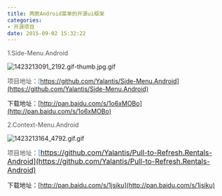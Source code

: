 ```yaml
---
title: 两款Android菜单的开源ui框架
categories:
- 开源项目
date: 2015-09-02 15:32:22
---
```


<span style="color:#555555">1.Side-Menu.Android</span>

![1423213091_2192.gif-thumb.jpg.gif](/upload/2015/09/201509021441179219153924.gif "201509021441179219153924.gif")
<!-- more -->
<span style="color:#555555">项目地址：<span style="color:rgb(65, 131, 196)">[https://github.com/Yalantis/Side-Menu.Android](https://github.com/Yalantis/Side-Menu.Android)</span></span>

下载地址：[http://pan.baidu.com/s/1o6xMOBo](http://pan.baidu.com/s/1o6xMOBo)

<span style="color:#555555">2.Context-Menu.Android</span>

![1423213164_4792.gif.gif](/upload/2015/09/201509021441179396414955.gif "201509021441179396414955.gif")

<span style="color:#555555">项目地址：<span style="color:rgb(65, 131, 196)"><span style="font-size:16px">[https://github.com/Yalantis/Pull-to-Refresh.Rentals-Android](https://github.com/Yalantis/Pull-to-Refresh.Rentals-Android)</span></span></span>

下载地址：[http://pan.baidu.com/s/1jsiku](http://pan.baidu.com/s/1jsiku)